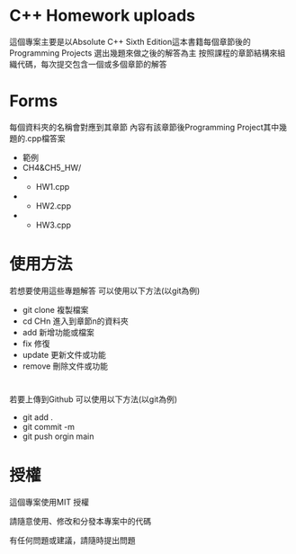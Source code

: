 # C++ Homework uploads
這個專案主要是以Absolute C++ Sixth Edition這本書籍每個章節後的Programming Projects 選出幾題來做之後的解答為主
按照課程的章節結構來組織代碼，每次提交包含一個或多個章節的解答
# Forms
每個資料夾的名稱會對應到其章節 內容有該章節後Programming Project其中幾題的.cpp檔答案
- 範例
-  CH4&CH5_HW/
  - - HW1.cpp
  - - HW2.cpp
  - - HW3.cpp
# 使用方法
若想要使用這些專題解答 可以使用以下方法(以git為例)
- git clone 複製檔案
- cd CHn 進入到章節n的資料夾
- add 新增功能或檔案
- fix 修復
- update 更新文件或功能
- remove 刪除文件或功能
# 

若要上傳到Github 可以使用以下方法(以git為例)
- git add .
- git commit -m
- git push orgin main

# 授權
這個專案使用MIT 授權

請隨意使用、修改和分發本專案中的代碼

有任何問題或建議，請隨時提出問題
